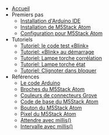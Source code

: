 - [Accueil](/)
- Premiers pas
	- [Installation d'Arduino IDE](/arduino/ide/installation.md)
	- [Installation de M5Stack Atom](/m5stack/atom/installation.md)
	- [Configuration pour M5Stack Atom](/m5stack/atom/configuration.md)
- Tutoriels
	- [Tutoriel: le code test «Blink»](/m5stack/atom/tutoriel/blink.md)
	- [Tutoriel: «Blink» au démarrage](/m5stack/atom/tutoriel/blink_demarrage.md)
	- [Tutoriel: Lampe torche corrélation](/m5stack/atom/tutoriel/lampe-torche-correlation.md)
	- [Tutoriel: Lampe torche état](/m5stack/atom/tutoriel/lampe-torche-etat.md)
	- [Tutoriel: Clignoter dans bloquer](/m5stack/atom/tutoriel/clignoter-sans-bloquer.md)
-  Références
	- [Le code Arduino](/arduino/code.md)
	- [Broches du M5Stack Atom](/m5stack/atom/broches.md)
	- [Couleurs de connecteurs Grove](/m5stack/atom/grove.md)
	- [Code de base du M5Stack Atom](/m5stack/atom/code-base.md)
	- [Bouton du M5Stack Atom](/m5stack/atom/bouton.md)
	- [Pixel du M5Stack Atom](/m5stack/atom/pixel.md)
	- [Attendre avec millis()](/arduino/millis_attendre.md)
	- [Intervalle avec millis()](/arduino/millis_intervalle.md)

